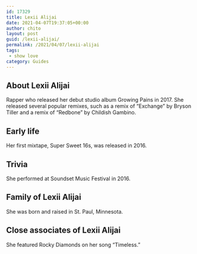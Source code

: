 ```yaml
---
id: 17329
title: Lexii Alijai
date: 2021-04-07T19:37:05+00:00
author: chito
layout: post
guid: /lexii-alijai/
permalink: /2021/04/07/lexii-alijai
tags:
 - show love
category: Guides
---
```

<!--Content-->



## About Lexii Alijai


  Rapper who released her debut studio album Growing Pains in 2017. She released several popular remixes, such as a remix of &#8220;Exchange&#8221; by Bryson Tiller and a remix of &#8220;Redbone&#8221; by Childish Gambino.  

      
      
      
## Early life


  Her first mixtape, Super Sweet 16s, was released in 2016. 

      
      
      
## Trivia


  She performed at Soundset Music Festival in 2016. 

      
      
      
## Family of Lexii Alijai


  She was born and raised in St. Paul, Minnesota.

      
      
      
## Close associates of Lexii Alijai


  She featured Rocky Diamonds on her song &#8220;Timeless.&#8221;


